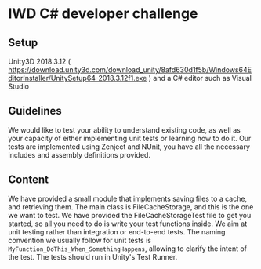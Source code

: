 # IWD C# developer challenge

## Setup

Unity3D 2018.3.12 ( https://download.unity3d.com/download_unity/8afd630d1f5b/Windows64EditorInstaller/UnitySetup64-2018.3.12f1.exe ) and a C# editor such as Visual Studio

## Guidelines

We would like to test your ability to understand existing code, as well as your capacity of either implementing unit tests or learning how to do it. 
Our tests are implemented using Zenject and NUnit, you have all the necessary includes and assembly definitions provided. 

## Content

We have provided a small module that implements saving files to a cache, and retrieving them. 
The main class is FileCacheStorage, and this is the one we want to test. 
We have provided the FileCacheStorageTest file to get you started, so all you need to do is write your test functions inside. 
We aim at unit testing rather than integration or end-to-end tests.
The naming convention we usually follow for unit tests is `MyFunction_DoThis_When_SomethingHappens`, allowing to clarify the intent of the test.
The tests should run in Unity's Test Runner.
